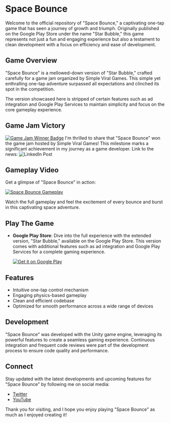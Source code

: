 # Space Bounce

Welcome to the official repository of "Space Bounce," a captivating one-tap game that has seen a journey of growth and triumph. Originally published on the Google Play Store under the name "Star Bubble," this game represents not just a fun and engaging experience but also a testament to clean development with a focus on efficiency and ease of development.

## Game Overview

"Space Bounce" is a mellowed-down version of "Star Bubble," crafted carefully for a game jam organized by Simple Viral Games. This simple yet enthralling one-tap adventure surpassed all expectations and clinched its spot in the competition.

The version showcased here is stripped of certain features such as ad integration and Google Play Services to maintain simplicity and focus on the core gameplay experience.

## Game Jam Victory

[![Game Jam Winner Badge](https://media.licdn.com/dms/image/D4D22AQFi0ohv-0Qf7w/feedshare-shrink_2048_1536/0/1695727496647?e=1703116800&v=beta&t=r-MT-5ztx_RZpQOBfN_ep9SaQecKfmXQ63ckCw1LNGs)](https://www.linkedin.com/posts/simpleviralgames_svg-game-jam-winners-announced-drumroll-activity-7112396628715565056-XwTn?utm_source=share&utm_medium=member_desktop)
I'm thrilled to share that "Space Bounce" won the game jam hosted by Simple Viral Games! This milestone marks a significant achievement in my journey as a game developer.
Link to the news: ![LinkedIn Post](https://www.linkedin.com/posts/simpleviralgames_svg-game-jam-winners-announced-drumroll-activity-7112396628715565056-XwTn?utm_source=share&utm_medium=member_desktop)

## Gameplay Video

Get a glimpse of "Space Bounce" in action:

[![Space Bounce Gameplay](https://play-lh.googleusercontent.com/Jt45A_xNixPZXZPKQ0kC7AdgFZ1SIJtfsvcKvWRogLWFFfbytfConl2si10AgZoOorI=w2560-h1440-rw)](https://youtu.be/SxElKVzXR4E)

Watch the full gameplay and feel the excitement of every bounce and burst in this captivating space adventure.

## Play The Game

- **Google Play Store**: Dive into the full experience with the extended version, "Star Bubble," available on the Google Play Store. This version comes with additional features such as ad integration and Google Play Services for a complete gaming experience.

  [![Get it on Google Play](https://play-lh.googleusercontent.com/3eotAufjg_daPTwfJKNiaSy2J919Ca_ED6fsrKmN0ZM6ZbrRhlA-5mAZZSe3053jfg=w2560-h1440-rw)](https://play.google.com/store/apps/details?id=com.GamerzTab.StarBubble)

## Features

- Intuitive one-tap control mechanism
- Engaging physics-based gameplay
- Clean and efficient codebase
- Optimized for smooth performance across a wide range of devices

## Development

"Space Bounce" was developed with the Unity game engine, leveraging its powerful features to create a seamless gaming experience. Continuous integration and frequent code reviews were part of the development process to ensure code quality and performance.

## Connect

Stay updated with the latest developments and upcoming features for "Space Bounce" by following me on social media:

- [Twitter](https://twitter.com/CreatorsDevs)
- [YouTube](https://youtube.com/@CreatorsDevs?si=giuN3eyjtCRoMMoC)

Thank you for visiting, and I hope you enjoy playing "Space Bounce" as much as I enjoyed creating it!

